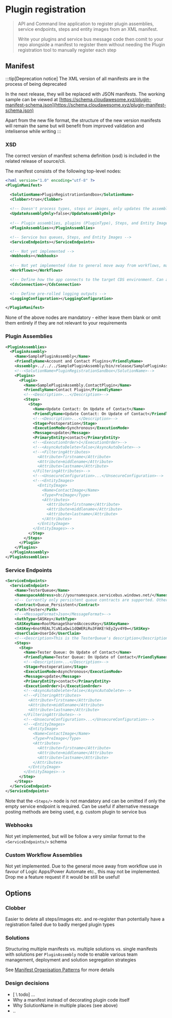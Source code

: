 # Plugin registration

> API and Command line application to register plugin assemblies, service endpoints, steps and entity images from an XML manifest.
>
> Write your plugins and service bus message code then comit to your repo alongside a manifest to register them without needing the Plugin registration tool to manually register each step

## Manifest

:::tip[Deprecation notice]
The XML version of all manifests are in the process of being deprecated

In the next release, they will be replaced with JSON manifests. The working sample can be viewed at [https://schema.cloudawesome.xyz/plugin-manifest-schema.json](https://schema.cloudawesome.xyz/plugin-manifest-schema.json)  

Apart from the new file format, the structure of the new version manifests will remain the same but will benefit from improved validation and intelisense while writing 
:::

### XSD

The correct version of manifest schema definition (xsd) is included in the related release of source/cli.

The manifest consists of the following top-level nodes:

```xml
<?xml version="1.0" encoding="utf-8" ?>
<PluginManifest>

  <SolutionName>PluginRegistrationSandbox</SolutionName>
  <Clobber>true</Clobber>
  
  <!-- Doesn't process types, steps or images, only updates the assembly code -->
  <UpdateAssemblyOnly>false</UpdateAssemblyOnly>
  
  <!-- Plugin assemblies, plugins (PluginType), Steps, and Entity Images -->
  <PluginAssemblies></PluginAssemblies>

  <!-- Service bus queues, Steps, and Entity Images -->
  <ServiceEndpoints></ServiceEndpoints>

  <!-- Not yet implemented -->
  <Webhooks></Webhooks>
  
  <!-- Not yet implemented (due to general move away from workflows, may never be implemented) -->
  <Workflows></Workflows>

  <!-- Define how the app connects to the target CDS environment. Can also be overriden in CLI actions -->
  <CdsConnection></CdsConnection>

  <!-- Define pre-rolled logging outputs -->
  <LoggingConfiguration></LoggingConfiguration>

</PluginManifest>
```

None of the above nodes are mandatory - either leave them blank or omit them entirely if they are not relevant to your requirements

### Plugin Assemblies

```xml
<PluginAssemblies>
  <PluginAssembly>
    <Name>SamplePluginAssembly</Name>
    <FriendlyName>Account and Contact Plugins</FriendlyName>
    <Assembly>../../../SamplePluginAssembly/bin/release/SamplePluginAssembly.dll</Assembly>
    <!--<SolutionName>PluginRegistrationSandbox</SolutionName>-->
    <Plugins>
      <Plugin>
        <Name>SamplePluginAssembly.ContactPlugin</Name>
        <FriendlyName>Contact Plugin</FriendlyName>
        <!--<Description>...</Description>-->
        <Steps>
          <Step>
            <Name>Update Contact: On Update of Contact</Name>
            <FriendlyName>Update Contact: On Update of Contact</FriendlyName>
            <!--<Description>...</Description>-->
            <Stage>Postoperation</Stage>
            <ExecutionMode>Synchronous</ExecutionMode>
            <Message>update</Message>
            <PrimaryEntity>contact</PrimaryEntity>
            <!--<ExecutionOrder>1</ExecutionOrder>-->
            <!--<AsyncAutoDelete>false</AsyncAutoDelete>-->
            <!--<FilteringAttributes>
              <Attribute>firstname</Attribute>
              <Attribute>middlename</Attribute>
              <Attribute>lastname</Attribute>
            </FilteringAttributes>-->
            <!--<UnsecureConfiguration>...</UnsecureConfiguration>-->
            <!--<EntityImages>
              <EntityImage>
                <Name>ContactImage</Name>
                <Type>PreImage</Type>
                <Attributes>
                  <Attribute>firstname</Attribute>
                  <Attribute>middlename</Attribute>
                  <Attribute>lastname</Attribute>
                </Attributes>
              </EntityImage>
            </EntityImages>-->
          </Step>
        </Steps>
      </Plugin>
    </Plugins>
  </PluginAssembly>
</PluginAssemblies>
```

### Service Endpoints

```xml
<ServiceEndpoints>
  <ServiceEndpoint>
    <Name>TesterQueue</Name>
    <NamespaceAddress>sb://yournamespace.servicebus.windows.net/</NamespaceAddress>
    <!-- Currently only persistent queue contracts are supported. Other options such as EventHubs are not tested and may fail -->
    <Contract>Queue_Persistent</Contract> 
    <Path>Tester</Path>
    <!--<MessageFormat>Json</MessageFormat>-->
    <AuthType>SASKey</AuthType>
    <SASKeyName>RootManageSharedAccessKey</SASKeyName>
    <SASKey>6notREAL7CuN1aQwi1dQWERiRu3FAKE!kEy2yv4Y0=</SASKey>
    <UserClaim>UserId</UserClaim>
    <!--<Description>This is the TesterQueue's description</Description>-->
    <Steps>
      <Step>
        <Name>Tester Queue: On Update of Contact</Name>
        <FriendlyName>Tester Queue: On Update of Contact</FriendlyName>
        <!--<Description>...</Description>-->
        <Stage>Postoperation</Stage>
        <ExecutionMode>Asynchronous</ExecutionMode>
        <Message>update</Message>
        <PrimaryEntity>contact</PrimaryEntity>
        <ExecutionOrder>1</ExecutionOrder>
        <!--<AsyncAutoDelete>false</AsyncAutoDelete>-->
        <!--<FilteringAttributes>
          <Attribute>firstname</Attribute>
          <Attribute>middlename</Attribute>
          <Attribute>lastname</Attribute>
        </FilteringAttributes>-->
        <!--<UnsecureConfiguration>...</UnsecureConfiguration>-->
        <!--<EntityImages>
          <EntityImage>
            <Name>ContactImage</Name>
            <Type>PreImage</Type>
            <Attributes>
              <Attribute>firstname</Attribute>
              <Attribute>middlename</Attribute>
              <Attribute>lastname</Attribute>
            </Attributes>
          </EntityImage>
        </EntityImages>-->
      </Step>
    </Steps>
  </ServiceEndpoint>
</ServiceEndpoints>
```

Note that the `<Steps/>` node is not mandatory and can be omitted if only the empty service endpoint is required. Can be useful if alternative message posting methods are being used, e.g. custom plugin to service bus

### Webhooks

Not yet implemented, but will be follow a very similar format to the `<ServiceEndpoints/>` schema

### Custom Workflow Assemblies

Not yet implemented. Due to the general move away from workflow use in favour of Logic Apps/Power Automate etc., this may not be implemented. Drop me a feature request if it would be still be useful!

## Options

### Clobber

Easier to delete all steps/images etc. and re-register than potentially have a registration failed due to badly merged plugin types

### Solutions

Structuring multiple manifests vs. multiple solutions vs. single manifests with solutions per `PluginAssembly` node to enable various team management, deployment and solution segregation strategies

See [Manifest Organisation Patterns](manifest-organisation-patterns.md) for more details

### Design decisions

- [ \\ todo] ...
- Why a manifest instead of decorating plugin code itself
- Why SolutionName in multiple places (see above)
- ..